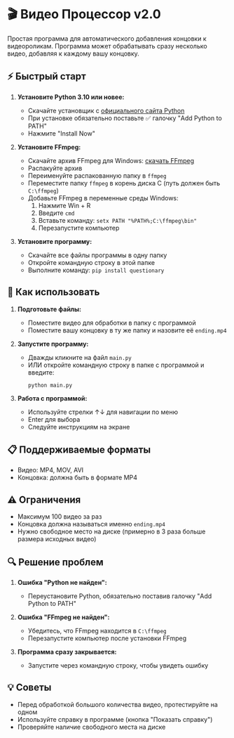 # 🎬 Видео Процессор v2.0

Простая программа для автоматического добавления концовки к видеороликам. Программа может обрабатывать сразу несколько видео, добавляя к каждому вашу концовку.

## ⚡ Быстрый старт

1. **Установите Python 3.10 или новее:**
   - Скачайте установщик с [официального сайта Python](https://www.python.org/downloads/)
   - При установке обязательно поставьте ✅ галочку "Add Python to PATH"
   - Нажмите "Install Now"

2. **Установите FFmpeg:**
   - Скачайте архив FFmpeg для Windows: [скачать FFmpeg](https://www.gyan.dev/ffmpeg/builds/ffmpeg-git-full.7z)
   - Распакуйте архив
   - Переименуйте распакованную папку в `ffmpeg`
   - Переместите папку `ffmpeg` в корень диска C (путь должен быть `C:\ffmpeg`)
   - Добавьте FFmpeg в переменные среды Windows:
     1. Нажмите Win + R
     2. Введите `cmd`
     3. Вставьте команду: `setx PATH "%PATH%;C:\ffmpeg\bin"`
     4. Перезапустите компьютер

3. **Установите программу:**
   - Скачайте все файлы программы в одну папку
   - Откройте командную строку в этой папке
   - Выполните команду: `pip install questionary`

## 🎯 Как использовать

1. **Подготовьте файлы:**
   - Поместите видео для обработки в папку с программой
   - Поместите вашу концовку в ту же папку и назовите её `ending.mp4`

2. **Запустите программу:**
   - Дважды кликните на файл `main.py`
   - ИЛИ откройте командную строку в папке с программой и введите:
     ```
     python main.py
     ```

3. **Работа с программой:**
   - Используйте стрелки ↑↓ для навигации по меню
   - Enter для выбора
   - Следуйте инструкциям на экране

## 📋 Поддерживаемые форматы

- Видео: MP4, MOV, AVI
- Концовка: должна быть в формате MP4

## ⚠️ Ограничения

- Максимум 100 видео за раз
- Концовка должна называться именно `ending.mp4`
- Нужно свободное место на диске (примерно в 3 раза больше размера исходных видео)

## 🔍 Решение проблем

1. **Ошибка "Python не найден":**
   - Переустановите Python, обязательно поставив галочку "Add Python to PATH"

2. **Ошибка "FFmpeg не найден":**
   - Убедитесь, что FFmpeg находится в `C:\ffmpeg`
   - Перезапустите компьютер после установки FFmpeg

3. **Программа сразу закрывается:**
   - Запустите через командную строку, чтобы увидеть ошибку

## 💡 Советы

- Перед обработкой большого количества видео, протестируйте на одном
- Используйте справку в программе (кнопка "Показать справку")
- Проверяйте наличие свободного места на диске 
